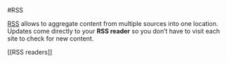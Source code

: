 #RSS

[RSS](https://en.wikipedia.org/wiki/RSS) allows to aggregate content from multiple sources into one location.
Updates come directly to your **RSS reader** so you don’t have to visit each site to check for new content.

[[RSS readers]]